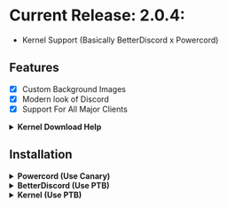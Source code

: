 # Current Release: 2.0.4:
* Kernel Support (Basically BetterDiscord x Powercord)

## Features
- [X] Custom Background Images
- [X] Modern look of Discord
- [X] Support For All Major Clients

<!-- Kernel Help -->
<details>
<summary><b>Kernel Download Help</b></summary>

## Step 1

A good base client. There is no elaboration. Only one choice, Kernel.

**How install?????**

You will need a recent [**node.js**](https://nodejs.org/) version, with [**pnpm**](https://pnpm.io) installed, regardless of the way you install Kernel.
To do that, after installing [**node.js**](https://nodejs.org/) open a terminal and run:

```sh
npm i -g pnpm
```

### Recommended Method

#### Windows

- Download the latest [Kernel-Windows.exe](https://github.com/kernel-mod/installer-gui/releases/latest).

- Make a folder "kernel" and place the downloaded installer in it.

- Close discord completely.

- Run the installer, click Install and then it should automatically detect the path to your discord installation.

- If it didn't detect the path to your discord installation, then click on browse and navigate to C:\Users\%username%\Appdata\Local\Discord\app-1.0.xx.

- Click on Kernel Path and select the folder "kernel" from the second step.

- Then click on Install. Make sure both the toggles are set to "On".

## Then Copy Paste This
```sh
cd kernel
cd packages
git clone https://github.com/strencher-kernel/settings
cd settings
pnpm i
cd ..
git clone https://github.com/strencher-kernel/pc-compat
cd pc-compat
pnpm i --production
cd ..
git clone https://github.com/strencher-kernel/bd-compat
cd bd-compat
pnpm i --production
cd ..
git clone https://github.com/strencher-kernel/webpack
git clone https://github.com/Henry-Hiles/kernel-package-downloader
git clone https://github.com/slow/discord-utilities
git clone https://github.com/strencher-kernel/no-sentry
```

## Step 2

I assume you have already installed Kernel, bd-compat, pc-compat. I also assume you have configured them and downloaded your favorite plugins and themes for them. An obvious concern is speed and performance issues due to so many compats. While Kernel manages to hold its own, things can always get better. That's where OpenAsar comes in.

**How Install??**

<https://openasar.dev>

> If using with kernel, do remember to replace the in-use `app-original.asar` in your Discord install's folder with the `app.asar` downloaded but rename it to `app-original.asar`.

</details>

## Installation

<!-- Powercord -->
<details>
<summary><b>Powercord (Use Canary)</b></summary>


* *You may have to Delete the Old folder to be able to Update to a Newer version*

* **Step 1:** Open **Command Prompt** / **Terminal**

* **Step 2:** Paste the below code in your terminal:

* **Step 3:** Move the "theme.scss" In the folder with your name out of the folder

```bash
cd powercord/src/Powercord/themes && git clone https://github.com/Shurayukii/Simplicity.git
```
</details>

<!-- BetterDiscord -->
<details>
<summary><b>BetterDiscord (Use PTB)</b></summary>

* *You may have to Delete the Old folder to be able to Update to a Newer version*

* **Step 1:** Open **Command Prompt** / **Terminal**

* **Step 2:** Paste the below code in your terminal:

* **Step 3:** Move the "SimplicityBDEdition.theme.css" In the folder with your name back into the folder "themes"

```bash
cd AppData/Roaming/BetterDiscord/themes && git clone https://github.com/Shurayukii/Simplicity.git
```
</details>

<!-- Kernel -->
<details>
<summary><b>Kernel (Use PTB)</b></summary>

* *You may have to Delete the Old folder to be able to Update to a Newer version*

* **Step 1:** Open **Command Prompt** / **Terminal**

* **Step 2:** Paste the below code in your terminal:

* **Step 3:** Move the "theme.scss" In the folder with your name back into the folder "themes"

```bash
cd kernel\powercord\themes && git clone https://github.com/Shurayukii/Simplicity.git
```
</details>
